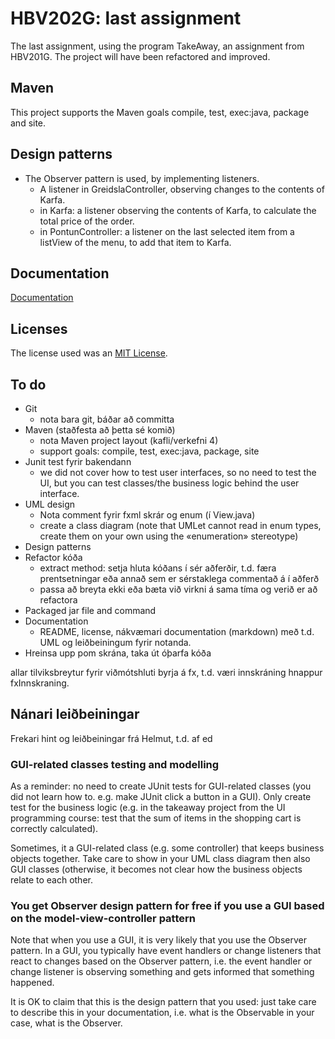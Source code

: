 # HBV202G: last assignment

The last assignment, using the program TakeAway, an assignment from HBV201G. The project will have been refactored and
improved.

## Maven

This project supports the Maven goals compile, test, exec:java, package and site.

## Design patterns

- The Observer pattern is used, by implementing listeners.
    - A listener in GreidslaController, observing changes to the contents of Karfa.
    - in Karfa: a listener observing the contents of Karfa, to calculate the total price of the order.
    - in PontunController: a listener on the last selected item from a listView of the menu, to add that item to Karfa.

## Documentation

[Documentation](src/site/markdown/documentation.md)

## Licenses

The license used was an [MIT License](LICENSE).

## To do

- Git
    - nota bara git, báðar að committa
- Maven (staðfesta að þetta sé komið)
    - nota Maven project layout (kafli/verkefni 4)
    - support goals: compile, test, exec:java, package, site
- Junit test fyrir bakendann
    - we did not cover how to test user interfaces, so no need to test the UI, but you can test classes/the business
      logic behind the user interface.
- UML design
    - Nota comment fyrir fxml skrár og enum (í View.java)
    - create a class diagram (note that UMLet cannot read in enum types, create them on your own using the «enumeration»
      stereotype)
- Design patterns
- Refactor kóða
    - extract method: setja hluta kóðans í sér aðferðir, t.d. færa prentsetningar eða annað sem er sérstaklega commentað
      á í aðferð
    - passa að breyta ekki eða bæta við virkni á sama tíma og verið er að refactora
- Packaged jar file and command
- Documentation
    - README, license, nákvæmari documentation (markdown) með t.d. UML og leiðbeiningum fyrir notanda.
- Hreinsa upp pom skrána, taka út óþarfa kóða

allar tilviksbreytur fyrir viðmótshluti byrja á fx, t.d. væri innskráning hnappur fxInnskraning.

## Nánari leiðbeiningar

Frekari hint og leiðbeiningar frá Helmut, t.d. af ed

### GUI-related classes testing and modelling

As a reminder: no need to create JUnit tests for GUI-related classes (you did not learn how to. e.g. make JUnit click a
button in a GUI). Only create test for the business logic (e.g. in the takeaway project from the UI programming course:
test that the sum of items in the shopping cart is correctly calculated).

Sometimes, it a GUI-related class (e.g. some controller) that keeps business objects together. Take care to show in your
UML class diagram then also GUI classes (otherwise, it becomes not clear how the business objects relate to each other.

### You get Observer design pattern for free if you use a GUI based on the model-view-controller pattern

Note that when you use a GUI, it is very likely that you use the Observer pattern. In a GUI, you typically have event
handlers or change listeners that react to changes based on the Observer pattern, i.e. the event handler or change
listener is observing something and gets informed that something happened.

It is OK to claim that this is the design pattern that you used: just take care to describe this in your documentation,
i.e. what is the Observable in your case, what is the Observer.

